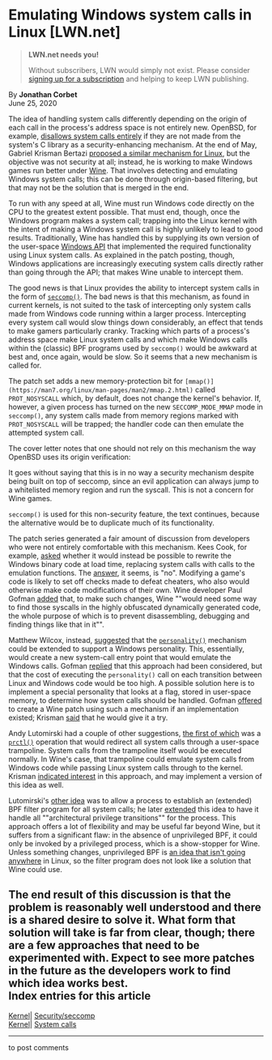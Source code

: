 # Emulating Windows system calls in Linux [LWN.net]

> **LWN.net needs you!**
> 
> Without subscribers, LWN would simply not exist. Please consider [signing up for a subscription](/Promo/nst-nag2/subscribe) and helping to keep LWN publishing. 

By **Jonathan Corbet**  
June 25, 2020 

The idea of handling system calls differently depending on the origin of each call in the process's address space is not entirely new. OpenBSD, for example, [disallows system calls entirely](/Articles/806776/) if they are not made from the system's C library as a security-enhancing mechanism. At the end of May, Gabriel Krisman Bertazi [proposed a similar mechanism for Linux](/ml/linux-kernel/20200530055953.817666-1-krisman@collabora.com/), but the objective was not security at all; instead, he is working to make Windows games run better under [Wine](https://www.winehq.org/). That involves detecting and emulating Windows system calls; this can be done through origin-based filtering, but that may not be the solution that is merged in the end. 

To run with any speed at all, Wine must run Windows code directly on the CPU to the greatest extent possible. That must end, though, once the Windows program makes a system call; trapping into the Linux kernel with the intent of making a Windows system call is highly unlikely to lead to good results. Traditionally, Wine has handled this by supplying its own version of the user-space [Windows API](https://en.wikipedia.org/wiki/Windows_API) that implemented the required functionality using Linux system calls. As explained in the patch posting, though, Windows applications are increasingly executing system calls directly rather than going through the API; that makes Wine unable to intercept them. 

The good news is that Linux provides the ability to intercept system calls in the form of [`seccomp()`](https://www.man7.org/linux/man-pages/man2/seccomp.2.html). The bad news is that this mechanism, as found in current kernels, is not suited to the task of intercepting only system calls made from Windows code running within a larger process. Intercepting every system call would slow things down considerably, an effect that tends to make gamers particularly cranky. Tracking which parts of a process's address space make Linux system calls and which make Windows calls within the (classic) BPF programs used by `seccomp()` would be awkward at best and, once again, would be slow. So it seems that a new mechanism is called for. 

The patch set adds a new memory-protection bit for `[mmap()](https://man7.org/linux/man-pages/man2/mmap.2.html)` called `PROT_NOSYSCALL` which, by default, does not change the kernel's behavior. If, however, a given process has turned on the new `SECCOMP_MODE_MMAP` mode in `seccomp()`, any system calls made from memory regions marked with `PROT_NOSYSCALL` will be trapped; the handler code can then emulate the attempted system call. 

The cover letter notes that one should not rely on this mechanism the way OpenBSD uses its origin verification: 

It goes without saying that this is in no way a security mechanism despite being built on top of seccomp, since an evil application can always jump to a whitelisted memory region and run the syscall. This is not a concern for Wine games. 

`seccomp()` is used for this non-security feature, the text continues, because the alternative would be to duplicate much of its functionality. 

The patch series generated a fair amount of discussion from developers who were not entirely comfortable with this mechanism. Kees Cook, for example, [asked](/ml/linux-kernel/202005300923.B245392C@keescook/) whether it would instead be possible to rewrite the Windows binary code at load time, replacing system calls with calls to the emulation functions. The [answer](/ml/linux-kernel/851rn0ejg9.fsf@collabora.com/), it seems, is "no". Modifying a game's code is likely to set off checks made to defeat cheaters, who also would otherwise make code modifications of their own. Wine developer Paul Gofman [added](/ml/linux-kernel/9a512096-7707-3fc6-34ba-22f969c0f964@gmail.com/) that, to make such changes, Wine ""would need some way to find those syscalls in the highly obfuscated dynamically generated code, the whole purpose of which is to prevent disassembling, debugging and finding things like that in it"". 

Matthew Wilcox, instead, [suggested](/ml/linux-kernel/20200531164938.GF19604@bombadil.infradead.org/) that the [`personality()`](https://man7.org/linux/man-pages/man2/personality.2.html) mechanism could be extended to support a Windows personality. This, essentially, would create a new system-call entry point that would emulate the Windows calls. Gofman [replied](/ml/linux-kernel/c007e3e9-e915-16f3-de31-c811ad37c44c@gmail.com/) that this approach had been considered, but that the cost of executing the `personality()` call on each transition between Linux and Windows code would be too high. A possible solution here is to implement a special personality that looks at a flag, stored in user-space memory, to determine how system calls should be handled. Gofman [offered](/ml/linux-kernel/9c1f9db8-5680-cd1a-37aa-5f494b034825@gmail.com/) to create a Wine patch using such a mechanism if an implementation existed; Krisman [said](/ml/linux-kernel/85367e7juc.fsf@collabora.com/) that he would give it a try. 

Andy Lutomirski had a couple of other suggestions, [the first of which](/ml/linux-kernel/079539BF-F301-47BA-AEAD-AED23275FEA1@amacapital.net/) was a [`prctl()`](https://www.man7.org/linux/man-pages/man2/prctl.2.html) operation that would redirect all system calls through a user-space trampoline. System calls from the trampoline itself would be executed normally. In Wine's case, that trampoline could emulate system calls from Windows code while passing Linux system calls through to the kernel. Krisman [indicated interest](/ml/linux-kernel/87h7vhgzp1.fsf@collabora.com/) in this approach, and may implement a version of this idea as well. 

Lutomirski's [other idea](/ml/linux-kernel/CALCETrWr_B-quNckFksTP1W-Ww71uQgCrR-o9QWdQ-Gi8p1r9A@mail.gmail.com/) was to allow a process to establish an (extended) BPF filter program for all system calls; he later [extended](/ml/linux-kernel/CALCETrW9R7YyxkervbsH2NZDUtYzag23ewD=--poeH54nc-yiQ@mail.gmail.com/) this idea to have it handle all ""architectural privilege transitions"" for the process. This approach offers a lot of flexibility and may be useful far beyond Wine, but it suffers from a significant flaw: in the absence of unprivileged BPF, it could only be invoked by a privileged process, which is a show-stopper for Wine. Unless something changes, unprivileged BPF is [an idea that isn't going anywhere](/Articles/796328/) in Linux, so the filter program does not look like a solution that Wine could use. 

The end result of this discussion is that the problem is reasonably well understood and there is a shared desire to solve it. What form that solution will take is far from clear, though; there are a few approaches that need to be experimented with. Expect to see more patches in the future as the developers work to find which idea works best.  
Index entries for this article  
---  
[Kernel](/Kernel/Index)| [Security/seccomp](/Kernel/Index#Security-seccomp)  
[Kernel](/Kernel/Index)| [System calls](/Kernel/Index#System_calls)  
  


* * *

to post comments 
